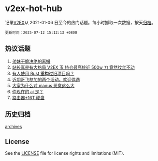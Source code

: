 # v2ex-hot-hub

 记录[V2EX](https://www.v2ex.com/)从 2021-01-06 日至今的热门话题。每小时抓取一次数据，按天[归档](archives)。

`更新时间：2025-07-12 15:12:13 +0800`

## 热议话题

1. [弟妹干脆决绝的离婚](https://www.v2ex.com/t/1144632)
1. [站长真是有大格局 V2EX 币 持仓最高接近 500w 刀 竟然纹丝不动](https://www.v2ex.com/t/1144709)
1. [有人使用 Rust 重构过旧项目吗？](https://www.v2ex.com/t/1144592)
1. [近期哥飞参加的两个活动，欢迎偶遇](https://www.v2ex.com/t/1144586)
1. [大家为什么对 manus 恶意这么大](https://www.v2ex.com/t/1144640)
1. [你现在的 ai 是？](https://www.v2ex.com/t/1144664)
1. [路由器+16T 硬盘](https://www.v2ex.com/t/1144603)

## 历史归档

[archives](archives)

## License

See the [LICENSE](LICENSE) file for license rights and limitations (MIT).
